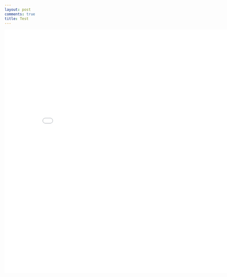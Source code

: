 ```yaml
---
layout: post
comments: true
title: Test
---
```



<center>
<div>
<iframe src="file:///C:/Users/Ritvik/Anaconda2/map.html" style="border: none; width: 850px; height: 800px"></iframe>
</div>
</center>
